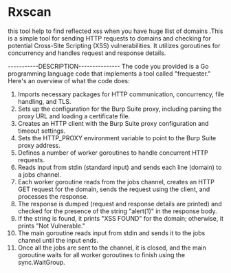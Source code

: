 # Rxscan
this tool help to find reflected xss when you have huge llist of domains .This is a simple tool for sending HTTP requests to domains and checking for potential Cross-Site Scripting (XSS) vulnerabilities. It utilizes goroutines for concurrency and handles request and response details.

-----------DESCRIPTION---------------
The code you provided is a Go programming language code that implements a tool called "frequester." Here's an overview of what the code does:

1. Imports necessary packages for HTTP communication, concurrency, file handling, and TLS.
2. Sets up the configuration for the Burp Suite proxy, including parsing the proxy URL and loading a certificate file.
3. Creates an HTTP client with the Burp Suite proxy configuration and timeout settings.
4. Sets the HTTP_PROXY environment variable to point to the Burp Suite proxy address.
5. Defines a number of worker goroutines to handle concurrent HTTP requests.
6. Reads input from stdin (standard input) and sends each line (domain) to a jobs channel.
7. Each worker goroutine reads from the jobs channel, creates an HTTP GET request for the domain, sends the request using the client, and processes the response.
8. The response is dumped (request and response details are printed) and checked for the presence of the string "alert(1)" in the response body.
9. If the string is found, it prints "XSS FOUND" for the domain; otherwise, it prints "Not Vulnerable."
10. The main goroutine reads input from stdin and sends it to the jobs channel until the input ends.
11. Once all the jobs are sent to the channel, it is closed, and the main goroutine waits for all worker goroutines to finish using the sync.WaitGroup.



